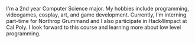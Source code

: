 I'm a 2nd year Computer Science major. My hobbies include programming, videogames, cosplay, art,
and game development. Currently, I'm interning part-time for Northrop Grummand and I also 
participate in Hack4Impact at Cal Poly. I look forward to this course and learning more
about low level programming. 
